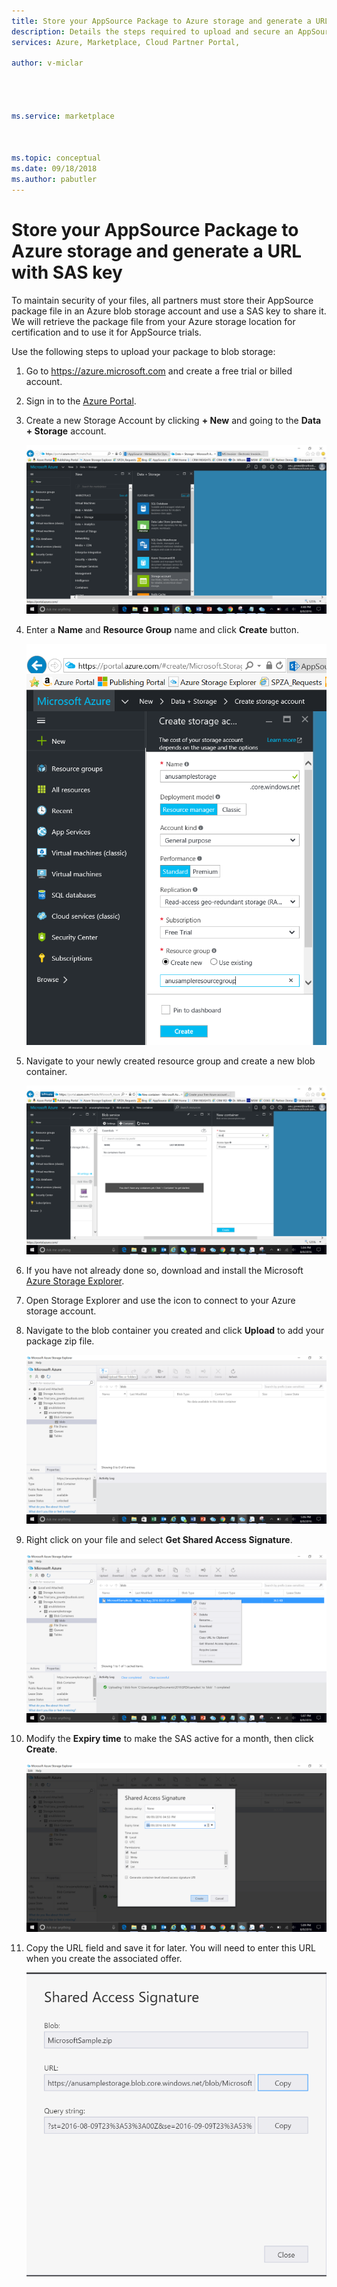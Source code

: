 ```yaml
---
title: Store your AppSource Package to Azure storage and generate a URL with SAS key 
description: Details the steps required to upload and secure an AppSource package.
services: Azure, Marketplace, Cloud Partner Portal, 

author: v-miclar




ms.service: marketplace



ms.topic: conceptual
ms.date: 09/18/2018
ms.author: pabutler
---
```


Store your AppSource Package to Azure storage and generate a URL with SAS key
=============================================================================

To maintain security of your files, all partners must store their
AppSource package file in an Azure blob storage account and use a SAS key to
share it. We will retrieve the package file from your Azure storage location for
certification and to use it for AppSource trials.

Use the following steps to upload your package to blob storage:

1. Go to <https://azure.microsoft.com> and create a free trial or billed account.

2. Sign in to the [Azure Portal](https://portal.azure.com/).

3. Create a new Storage Account by clicking **+ New** and going to the **Data +
   Storage** account.

   ![Data + Storage blade on Microsoft Azure Portal](media/CRMScreenShot7.png)

4. Enter a **Name** and **Resource Group** name and click **Create** button.

   ![Create storage account on Microsoft Azure Portal](media/CRMScreenShot8.png)

5. Navigate to your newly created resource group and create a new blob container.

   ![Upload package as blob using Microsoft Azure Portal](media/CRMScreenShot9.png)

6. If you have not already done so, download and install the Microsoft [Azure Storage Explorer](https://storageexplorer.com/).

7. Open Storage Explorer and use the icon to connect to your Azure storage account.

8. Navigate to the blob container you created and click **Upload** to add your
   package zip file.

   ![Upload package using Microsoft Storage Explorer](media/CRMScreenShot10.png)

9. Right click on your file and select **Get Shared Access Signature**.

   ![Get shared access signature of an Azure file](media/CRMScreenShot11.png)

10. Modify the **Expiry time** to make the SAS active for a month, then click **Create**.

    ![Modify the SAS expiration date of an Azure file](media/CRMScreenShot12.png)

11. Copy the URL field and save it for later. You will need to enter this URL when you create 
    the associated offer. 

    ![Copy the SAS URL of an Azure file](media/CRMScreenShot13.png)

